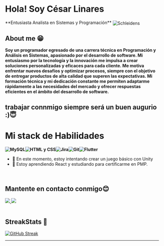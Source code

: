  <h1>Hola! Soy César Linares</h1>
 **Entusiasta Analista en Sistemas y Programación** 

  <img align="center" alt="Schleidens" src="https://cdn.dribbble.com/users/1059583/screenshots/4171367/coding-freak.gif" />
  
  ## About me &#128513;
  <p>
  <b>
 Soy un programador egresado de una carrera técnica en Programación y Análisis en Sistemas, apasionado por el desarrollo de software. Mi entusiasmo por la tecnología y la innovación me impulsa a crear soluciones personalizadas y eficaces para cada cliente. Me motiva enfrentar nuevos desafíos y optimizar procesos, siempre con el objetivo de entregar productos de alta calidad que superen las expectativas. Mi formación técnica y mi dedicación constante me permiten adaptarme rápidamente a las necesidades del mercado y ofrecer respuestas eficientes en el ámbito del desarrollo de software.

##  trabajar connmigo siempre será un buen augurio :)&#128519;
   
 <h1>Mi stack de Habilidades</h1>
    <img src="https://img.shields.io/badge/MySQL-005C84?style=for-the-badge&logo=mysql&logoColor=white" alt="MySQL"><img src="https://img.shields.io/badge/HTML%20%26%20CSS-E34F26?style=for-the-badge&logo=html5&logoColor=white" alt="HTML y CSS"><img src="https://img.shields.io/badge/Jira-0052CC?style=for-the-badge&logo=jira&logoColor=white" alt="Jira"><img src="https://img.shields.io/badge/Git-F05032?style=for-the-badge&logo=git&logoColor=white" alt="Git"><img src="https://img.shields.io/badge/Flutter-02569B?style=for-the-badge&logo=flutter&logoColor=white" alt="Flutter" <img src="https://img.shields.io/badge/PHP-777BB4?style=for-the-badge&logo=php&logoColor=white" alt="PHP">
  </b>
  
  </p>
  

- 🔭 En este momento, estoy intentando crear un juego básico con Unity
- 🌱 Estoy aprendiendo React y estudiando para certificarme en PMP.

<br>

## Mantente en contacto conmigo😊
<a href="https://www.instagram.com/developermaster22/">
<img src="https://img.shields.io/badge/Instagram-E4405F?style=for-the-badge&logo=instagram&logoColor=white" />
</a>
<a href="www.linkedin.com/in/césar-linares-4b39b021a">
<img src="https://img.shields.io/badge/LinkedIn-0077B5?style=for-the-badge&logo=linkedin&logoColor=white" />
</a>

<br />
<br />

## StreakStats 🚀

[![GitHub Streak](https://github-readme-streak-stats.herokuapp.com?user=developermaster22&theme=vue-dark&hide_border=true&locale=es)](https://git.io/streak-stats)


-----
<br />
